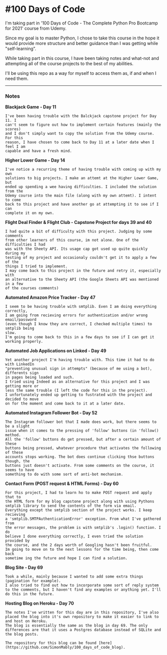 # #100 Days of Code

I'm taking part in '100 Days of Code - The Complete Python Pro Bootcamp for 2021'
course from Udemy.

Since my goal is to master Python, I chose to take this course in the hope it would provide more structure and better guidance than I was getting while "self-learning".

While taking part in this course, I have been taking notes and what-not and attempting all of the course projects to the best of my abilities.

I'll be using this repo as a way for myself to access them as, if and when I need them.

---

### Notes

**Blackjack Game - Day 11**

    I've been having trouble with the Balckjack capstone project for Day 11. I 
    can't seem to figure out how to implement certain features (mainly the scores) 
    and I don't simply want to copy the solution from the Udemy course. For this 
    reason, I have chosen to come back to Day 11 at a later date when I feel I am 
    capable and have a fresh mind.

**Higher Lower Game - Day 14**

    I've notice a recurring theme of having trouble with coming up with my own 
    solutions to big projects. I make an attemt at the Higher Lower Game, but 
    ended up spending a wee having difficulties. I included the solution from the 
    Udemy course into the main file (along with my own attemt). I intent to come 
    back to this project and have another go at attempting it to see if I can 
    complete it on my own.

**Flight Deal Finder & Flight Club - Capstone Project for days 39 and 40**

    I had quite a bit of difficulty with this project. Judging by some comments 
    from other learners of this course, im not alone. One of the difficulties I had
    was with the Sheety API. Its usage cap got used up quite quickly during my 
    testing of my project and occasionaly couldn't get it to apply a few of the 
    things I tried to implement. 
    I may come back to this project in the future and retry it, especially with 
    an alternative to the Sheety API (the Google Sheets API was mentioned in a few
    of the courses comments)
   
**Automated Amazon Price Tracker - Day 47**

    I seem to be having trouble with smtplib. Even I am doing everything correctly, 
    I am going from recieving errors for authentication and/or wrong email/password
    (even though I know they are correct, I checked multiple times) to smtplib being 
    slow. 
    I'm going to come back to this in a few days to see if I can get it working properly.

**Automated Job Applications on Linked - Day 49**

    Yet another project I'm having trouble with. This time it had to do with LinkedIn
    "preventing unusual sign in attempts" (because of me using a bot), differents sign
    in pages being loaded and such. 
    I tried using Indeed as an alternative for this project and I was getting more or 
    less the same trouble (I left the code for this in the project).
    I unfortunately ended up getting to fustrated with the project and decided to move 
    on for the moment and come back to it at a later date.

**Automated Instagram Follower Bot - Day 52**

    The Instagram follower bot that I made does work, but there seems to be a slight 
    issue when it comes to the pressing of 'follow' buttons (in 'follow() method. 
    All the 'follow' buttons do get pressed, but after a certain amount of these 
    buttons being pressed, whatever procedure that activates the following of these 
    accounts stops working. The bot does continue clicking thse buttons though, the 
    buttons just doesn't activate. From some comments on the course, it seems to have 
    something to do with some sort of anti-bot mechanism.


**Contact Form (POST request & HTML Forms) - Day 60**

    For this project, I had to learn ho to make POST request and apply that to
    the HTML form for my blog capstone project along with using Pythons
    smtplib library to send the contents of the form via email. 
    Everything except the smtplib section of the project works. I keep recieving
    a 'smtplib.SMTPAuthenticationError' exception. From what I've gathered from 
    the error messages, the problem is with smtplib's .login() function. I do 
    believe I done everything correctly, I even tried the solution provided by 
    the course, and the 2 days worth of Googling hasn't been fruitful. 
    Im going to move on to the next lessons for the time being, then come back 
    sometime ing the future and hope I can find a solution.


**Blog Site - Day 69**

    Took a while, mainly because I wanted to add some extra things (pagination for example).
    I also tried to find out how to incorporate some sort of reply system to the comments, but I haven't find any examples or anything yet. I'll do this in the future.


**Hosting Blog on Heroku - Day 70**

    The notes I've written for this day are in this repository, I've also placed the blog into it's own repository to make it easier to link to and host on Heroku. 
    The blog is essentially the same as the blog in day 69. The only differences are that it uses a Postgres database instead of SQLite and the blog posts. 

    The repository for this blog can be found [here](https://github.com/SimonMably/100_days_of_code_blog).
